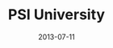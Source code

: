 ---
layout: 		case
title:  		PSI University
date: 			2013-07-11
projecturl: 	http://learning.psi.org
permalink:		/psi/

categories:		Portfolio
tech: 			[Drupal, Moodle, PHP, MySQL, jQuery, SurveyGizmo, SocialCast]
team: 			[Arsham, Scott]
slug:			psiuniversity

summary:		This project involved the development of an environment that allowed PSI employees to take courses online and access key resources organized based on PSI’s key competencies. PSI University also allows students to interact via SocialCast - an online collaboration tool. It also provides automated certificate creation and follow up learning assessment. The University connects over 4,000 staff members to online learning content and won an ASTD citation for online learning excellence in 2011.
---